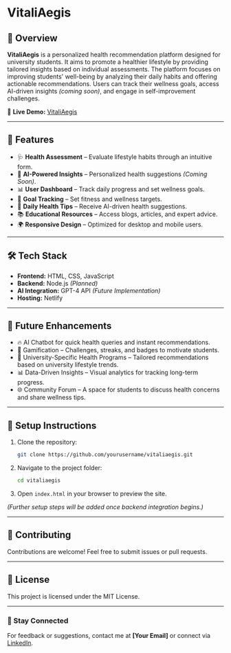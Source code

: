 # VitaliAegis

## 🌟 Overview
**VitaliAegis** is a personalized health recommendation platform designed for university students. It aims to promote a healthier lifestyle by providing tailored insights based on individual assessments. The platform focuses on improving students' well-being by analyzing their daily habits and offering actionable recommendations. Users can track their wellness goals, access AI-driven insights *(coming soon)*, and engage in self-improvement challenges.

🔗 **Live Demo:** [VitaliAegis](https://vitaliaegis.netlify.app/)

---

## 🚀 Features
- 🩺 **Health Assessment** – Evaluate lifestyle habits through an intuitive form.
- 🤖 **AI-Powered Insights** – Personalized health suggestions *(Coming Soon)*.
- 📊 **User Dashboard** – Track daily progress and set wellness goals.
- 🎯 **Goal Tracking** – Set fitness and wellness targets.
- 🔄 **Daily Health Tips** – Receive AI-driven health suggestions.
- 📚 **Educational Resources** – Access blogs, articles, and expert advice.
- 🌍 **Responsive Design** – Optimized for desktop and mobile users.

---

## 🛠 Tech Stack
- **Frontend:** HTML, CSS, JavaScript
- **Backend:** Node.js *(Planned)*
- **AI Integration:** GPT-4 API *(Future Implementation)*
- **Hosting:** Netlify

---

## 🎯 Future Enhancements
- 🔥 AI Chatbot for quick health queries and instant recommendations.
- 🎯 Gamification – Challenges, streaks, and badges to motivate students.
- 🏫 University-Specific Health Programs – Tailored recommendations based on university lifestyle trends.
- 📊 Data-Driven Insights – Visual analytics for tracking long-term progress.
- 🌐 Community Forum – A space for students to discuss health concerns and share wellness tips.

---

## 📌 Setup Instructions
1. Clone the repository:
   ```bash
   git clone https://github.com/yourusername/vitaliaegis.git
   ```
2. Navigate to the project folder:
   ```bash
   cd vitaliaegis
   ```
3. Open `index.html` in your browser to preview the site.

*(Further setup steps will be added once backend integration begins.)*

---

## 🤝 Contributing
Contributions are welcome! Feel free to submit issues or pull requests.

---

## 📜 License
This project is licensed under the MIT License.

---

### 🌟 Stay Connected
For feedback or suggestions, contact me at **[Your Email]** or connect via [LinkedIn](https://linkedin.com/in/harsh-rajput-530b31313).

